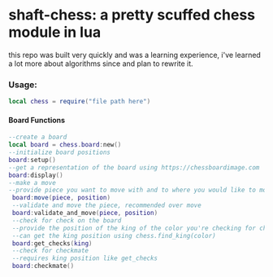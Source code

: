 # shaft-chess: a pretty scuffed chess module in lua
this repo was built very quickly and was a learning experience, i've learned a lot more about algorithms since and plan to rewrite it.
### Usage:
```lua
local chess = require("file path here")
```
#### Board Functions
```lua
--create a board
local board = chess.board:new()
--initialize board positions
board:setup()
--get a representation of the board using https://chessboardimage.com
board:display()
--make a move
--provide piece you want to move with and to where you would like to move it
 board:move(piece, position)
 --validate and move the piece, recommended over move
 board:validate_and_move(piece, position)
 --check for check on the board
 --provide the position of the king of the color you're checking for checks from
 --can get the king position using chess.find_king(color)
 board:get_checks(king)
 --check for checkmate
 --requires king position like get_checks
 board:checkmate()
 ```
